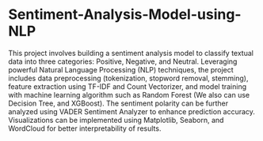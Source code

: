 # Sentiment-Analysis-Model-using-NLP
This project involves building a sentiment analysis model to classify textual data into three categories: Positive, Negative, and Neutral. Leveraging powerful Natural Language Processing (NLP) techniques, the project includes data preprocessing (tokenization, stopword removal, stemming), feature extraction using TF-IDF and Count Vectorizer, and model training with machine learning algorithm such as Random Forest (We also can use Decision Tree, and XGBoost). The sentiment polarity can be further analyzed using VADER Sentiment Analyzer to enhance prediction accuracy. Visualizations can be implemented using Matplotlib, Seaborn, and WordCloud for better interpretability of results.
